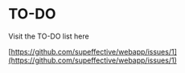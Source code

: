 # TO-DO

Visit the TO-DO list here

[https://github.com/supeffective/webapp/issues/1](https://github.com/supeffective/webapp/issues/1)
